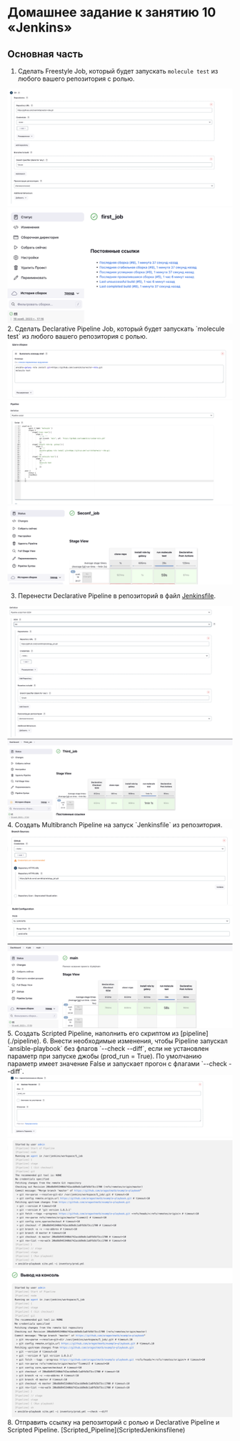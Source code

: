 # Домашнее задание к занятию 10 «Jenkins»

## Основная часть

1. Сделать Freestyle Job, который будет запускать `molecule test` из любого вашего репозитория с ролью.  
<img src="./job1_1.png"/>
<img src="./job1_2.png"/>
2. Сделать Declarative Pipeline Job, который будет запускать `molecule test` из любого вашего репозитория с ролью.
<img src="./job2_1.png"/>
<img src="./job2_2.png"/>
<img src="./job2_3.png"/>

3. Перенести Declarative Pipeline в репозиторий в файл [Jenkinsfile](./Jenkinsfile).
<img src="./job3_1.png"/>
<img src="./job3_2.png"/>
4. Создать Multibranch Pipeline на запуск `Jenkinsfile` из репозитория.
<img src="./job4_1.png"/>
<img src="./job4_2.png"/>
<img src="./job4_3.png"/>
5. Создать Scripted Pipeline, наполнить его скриптом из [pipeline](./pipeline).
6. Внести необходимые изменения, чтобы Pipeline запускал `ansible-playbook` без флагов `--check --diff`, если не установлен параметр при запуске джобы (prod_run = True). По умолчанию параметр имеет значение False и запускает прогон с флагами `--check --diff`.
<img src="./job5_1.png"/>
<img src="./job5_2.png"/>
<img src="./job5_3.png"/>
8. Отправить ссылку на репозиторий с ролью и Declarative Pipeline и Scripted Pipeline.  
[Scripted_Pipeline](ScriptedJenkinsfilene)



